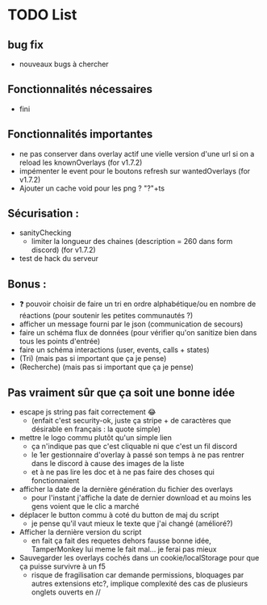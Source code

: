 # TODO List
## bug fix
- nouveaux bugs à chercher

## Fonctionnalités nécessaires
- fini

## Fonctionnalités importantes
- ne pas conserver dans overlay actif une vielle version d'une url si on a reload les knownOverlays (for v1.7.2)
- impémenter le event pour le boutons refresh sur wantedOverlays (for v1.7.2)
- Ajouter un cache void pour les png ? "?"+ts

## Sécurisation :
- sanityChecking
  - limiter la longueur des chaines (description = 260 dans form discord) (for v1.7.2)
- test de hack du serveur

## Bonus :

- ❓ pouvoir choisir de faire un tri en ordre alphabétique/ou en nombre de réactions (pour soutenir les petites communautés ?)
- afficher un message fourni par le json (communication de secours)
- faire un schéma flux de données (pour vérifier qu'on sanitize bien dans tous les points d'entrée)
- faire un schéma interactions (user, events, calls + states)
- (Tri) (mais pas si important que ça je pense)
- (Recherche) (mais pas si important que ça je pense)

## Pas vraiment sûr que ça soit une bonne idée

- escape js string pas fait correctement 😂
  - (enfait c'est security-ok, juste ça stripe + de caractères que désirable en français : la quote simple)
- mettre le logo commu plutôt qu'un simple lien
  -  ça n'indique pas que c'est cliquable ni que c'est un fil discord
  - le 1er gestionnaire d'overlay à passé son temps à ne pas rentrer dans le discord à cause des images de la liste
  -  et à ne pas lire les doc et à ne pas faire des choses qui fonctionnaient
- afficher la date de la dernière génération du fichier des overlays
  - pour l'instant j'affiche la date de dernier download et au moins les gens voient que le clic a marché
- déplacer le button commu à coté du button de maj du script
  - je pense qu'il vaut mieux le texte que j'ai changé (amélioré?)
- Afficher la dernière version du script
  - en fait ça fait des requetes dehors fausse bonne idée, TamperMonkey lui meme le fait mal... je ferai pas mieux
- Sauvegarder les overlays cochés dans un cookie/localStorage pour que ça puisse survivre à un f5
  - risque de fragilisation car demande permissions, bloquages par autres extensions etc?, implique complexité des cas de plusieurs onglets ouverts en //
